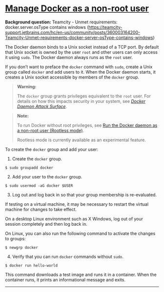 # [Manage Docker as a non-root user](https://docs.docker.com/engine/install/linux-postinstall/)

**Background question:**
Teamcity - Unmet requirements: docker.server.osType contains windows
(https://teamcity-support.jetbrains.com/hc/en-us/community/posts/360003164200-Teamcity-Unmet-requirements-docker-server-osType-contains-windows)

The Docker daemon binds to a Unix socket instead of a TCP port. By default that Unix socket is owned by the user `root` and other users can only access it using `sudo`. The Docker daemon always runs as the `root` user.

If you don’t want to preface the `docker` command with `sudo`, create a Unix group called `docker` and add users to it. When the Docker daemon starts, it creates a Unix socket accessible by members of the `docker` group.

> **Warning:**
>
> The `docker` group grants privileges equivalent to the `root` user. For details on how this impacts security in your system, see [_Docker Daemon Attack Surface_](https://docs.docker.com/engine/security/security/#docker-daemon-attack-surface).

> **Note:**
>
> To run Docker without root privileges, see [Run the Docker daemon as a non-root user (Rootless mode)](https://docs.docker.com/engine/security/rootless/).
>
> Rootless mode is currently available as an experimental feature.

To create the `docker` group and add your user:

  1. Create the `docker` group.
  ```
  $ sudo groupadd docker
  ```

  2. Add your user to the `docker` group.
  ```
  $ sudo usermod -aG docker $USER
  ```

  3. Log out and log back in so that your group membership is re-evaluated.

If testing on a virtual machine, it may be necessary to restart the virtual machine for changes to take effect.

On a desktop Linux environment such as X Windows, log out of your session completely and then log back in.

On Linux, you can also run the following command to activate the changes to groups:
```
$ newgrp docker
```

  4. Verify that you can run `docker` commands without `sudo`.
  ```
  $ docker run hello-world
  ```

This command downloads a test image and runs it in a container. When the container runs, it prints an informational message and exits.




---
